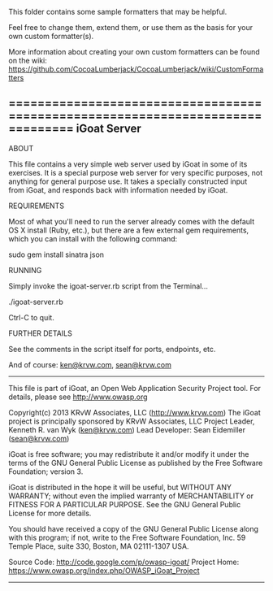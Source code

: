 This folder contains some sample formatters that may be helpful.

Feel free to change them, extend them, or use them as the basis for your own custom formatter(s).

More information about creating your own custom formatters can be found on the wiki:
https://github.com/CocoaLumberjack/CocoaLumberjack/wiki/CustomFormatters

===============================================================================
iGoat Server
-------------------------------------------------------------------------------

ABOUT

This file contains a very simple web server used by iGoat in some of
its exercises. It is a special purpose web server for very specific
purposes, not anything for general purpose use. It takes a specially
constructed input from iGoat, and responds back with information
needed by iGoat.

REQUIREMENTS

Most of what you'll need to run the server already comes with the default OS X
install (Ruby, etc.), but there are a few external gem requirements, which you
can install with the following command:

sudo gem install sinatra json

RUNNING

Simply invoke the igoat-server.rb script from the Terminal...

./igoat-server.rb

Ctrl-C to quit.

FURTHER DETAILS

See the comments in the script itself for ports, endpoints, etc.

And of course: ken@krvw.com, sean@krvw.com

******************************************************************************

 This file is part of iGoat, an Open Web Application Security
 Project tool. For details, please see http://www.owasp.org

 Copyright(c) 2013 KRvW Associates, LLC (http://www.krvw.com)
 The iGoat project is principally sponsored by KRvW Associates, LLC
 Project Leader, Kenneth R. van Wyk (ken@krvw.com)
 Lead Developer: Sean Eidemiller (sean@krvw.com)

 iGoat is free software; you may redistribute it and/or modify it
 under the terms of the GNU General Public License as published by
 the Free Software Foundation; version 3.

 iGoat is distributed in the hope it will be useful, but WITHOUT ANY
 WARRANTY; without even the implied warranty of MERCHANTABILITY or
 FITNESS FOR A PARTICULAR PURPOSE. See the GNU General Public
 License for more details.

 You should have received a copy of the GNU General Public License
 along with this program; if not, write to the Free Software
 Foundation, Inc. 59 Temple Place, suite 330, Boston, MA 02111-1307
 USA.

 Source Code: http://code.google.com/p/owasp-igoat/
 Project Home: https://www.owasp.org/index.php/OWASP_iGoat_Project

******************************************************************************
